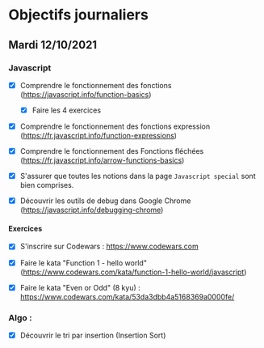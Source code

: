# Objectifs journaliers

## Mardi 12/10/2021

### Javascript

* [x] Comprendre le fonctionnement des fonctions (https://javascript.info/function-basics)
    * [x] Faire les 4 exercices
* [x] Comprendre le fonctionnement des fonctions expression (https://fr.javascript.info/function-expressions)
* [x] Comprendre le fonctionnement des Fonctions fléchées (https://fr.javascript.info/arrow-functions-basics)
* [x] S'assurer que toutes les notions dans la page `Javascript special` sont bien comprises.
* [x] Découvrir les outils de debug dans Google Chrome (https://javascript.info/debugging-chrome)


#### Exercices

* [x] S'inscrire sur Codewars : https://www.codewars.com
* [x] Faire le kata "Function 1 - hello world" (https://www.codewars.com/kata/function-1-hello-world/javascript)
* [x] Faire le kata "Even or Odd" (8 kyu) : https://www.codewars.com/kata/53da3dbb4a5168369a0000fe/



### Algo : 

* [x] Découvrir le tri par insertion (Insertion Sort)
